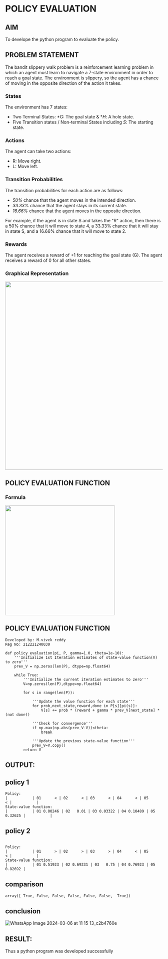 # POLICY EVALUATION

## AIM
To develope the python program to evaluate the policy.
## PROBLEM STATEMENT
The bandit slippery walk problem is a reinforcement learning problem in which an agent must learn to navigate a 7-state environment in order to reach a goal state. The environment is slippery, so the agent has a chance of moving in the opposite direction of the action it takes.

### States

The environment has 7 states:
* Two Terminal States: *G: The goal state & **H*: A hole state.
* Five Transition states / Non-terminal States including  *S*: The starting state.

### Actions

The agent can take two actions:

* R: Move right.
* L: Move left.

### Transition Probabilities

The transition probabilities for each action are as follows:

* *50%* chance that the agent moves in the intended direction.
* *33.33%* chance that the agent stays in its current state.
* *16.66%* chance that the agent moves in the opposite direction.

For example, if the agent is in state S and takes the "R" action, then there is a 50% chance that it will move to state 4, a 33.33% chance that it will stay in state S, and a 16.66% chance that it will move to state 2.

### Rewards

The agent receives a reward of +1 for reaching the goal state (G). The agent receives a reward of 0 for all other states.

### Graphical Representation
<p align="center">
<img width="600" src="https://github.com/ShafeeqAhamedS/RL_2_Policy_Eval/assets/93427237/e7af87e7-fe73-47fa-8bea-2040b7645e44"> </p>

## POLICY EVALUATION FUNCTION
### Formula
<img width="350" src="https://github.com/ShafeeqAhamedS/RL_2_Policy_Eval/assets/93427237/e663bd3d-fc85-41c3-9a5c-dffa57eae250">

## POLICY EVALUATION FUNCTION
```
Developed by: M.vivek reddy
Reg No: 212221240030
```
```
def policy_evaluation(pi, P, gamma=1.0, theta=1e-10):
   	'''Initialize 1st Iteration estimates of state-value function(V) to zero'''
    prev_V = np.zeros(len(P), dtype=np.float64)

    while True:
        '''Initialize the current iteration estimates to zero'''
        V=np.zeros(len(P),dtype=np.float64)
        
        for s in range(len(P)):
        
            '''Update the value function for each state'''
            for prob,next_state,reward,done in P[s][pi(s)]:
                V[s] += prob * (reward + gamma * prev_V[next_state] * (not done))
                
            '''Check for convergence'''
            if np.max(np.abs(prev_V-V))<theta:
                break
                
            '''Update the previous state-value function'''
            prev_V=V.copy()
        return V
```

## OUTPUT:
## policy 1
```
Policy:
|           | 01      < | 02      < | 03      < | 04      < | 05      < |           |
State-value function:
|           | 01 0.00246 | 02   0.01 | 03 0.03322 | 04 0.10489 | 05 0.32625 |           |
```
## policy 2
```

Policy:
|           | 01      > | 02      > | 03      > | 04      < | 05      < |           |
State-value function:
|           | 01 0.51923 | 02 0.69231 | 03   0.75 | 04 0.76923 | 05 0.82692 | 
```
## comparison
```
array([ True, False, False, False, False, False,  True])
```
## conclusion

![WhatsApp Image 2024-03-06 at 11 15 13_c2b4760e](https://github.com/Vivekreddy8360/rl-policy-evaluation/assets/94525701/d2270a02-386a-445b-9e9e-8e4ca1f8a68d)

## RESULT:
Thus a python program was developed successfully
